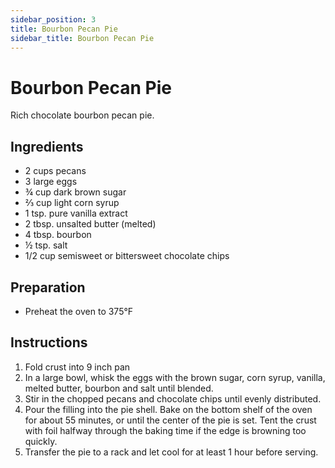 ```yaml
---
sidebar_position: 3
title: Bourbon Pecan Pie
sidebar_title: Bourbon Pecan Pie
---
```


# Bourbon Pecan Pie
 Rich chocolate bourbon pecan pie.

## Ingredients
- 2 cups pecans
- 3 large eggs
- ¾ cup dark brown sugar
- ⅔ cup light corn syrup
- 1 tsp. pure vanilla extract
- 2 tbsp. unsalted butter (melted)
- 4 tbsp. bourbon
- ½ tsp. salt
- 1/2 cup semisweet or bittersweet chocolate chips

## Preparation
- Preheat the oven to 375°F

## Instructions
1. Fold crust into 9 inch pan
2. In a large bowl, whisk the eggs with the brown sugar, corn syrup, vanilla, melted butter, bourbon and salt until blended.
3. Stir in the chopped pecans and chocolate chips until evenly distributed.
4. Pour the filling into the pie shell. Bake on the bottom shelf of the oven for about 55 minutes, or until the center of the pie is set. Tent the crust with foil halfway through the baking time if the edge is browning too quickly.
5. Transfer the pie to a rack and let cool for at least 1 hour before serving.
